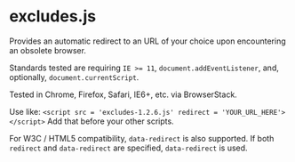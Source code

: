 # excludes.js
Provides an automatic redirect to an URL of your choice upon encountering an obsolete browser.

Standards tested are requiring `IE >= 11`, `document.addEventListener`, and, optionally, `document.currentScript`.

Tested in Chrome, Firefox, Safari, IE6+, etc. via BrowserStack.

Use like: `<script src = 'excludes-1.2.6.js' redirect = 'YOUR_URL_HERE'></script>`
Add that before your other scripts.

For W3C / HTML5 compatibility, `data-redirect` is also supported. If both `redirect` and `data-redirect` are specified, `data-redirect` is used.

